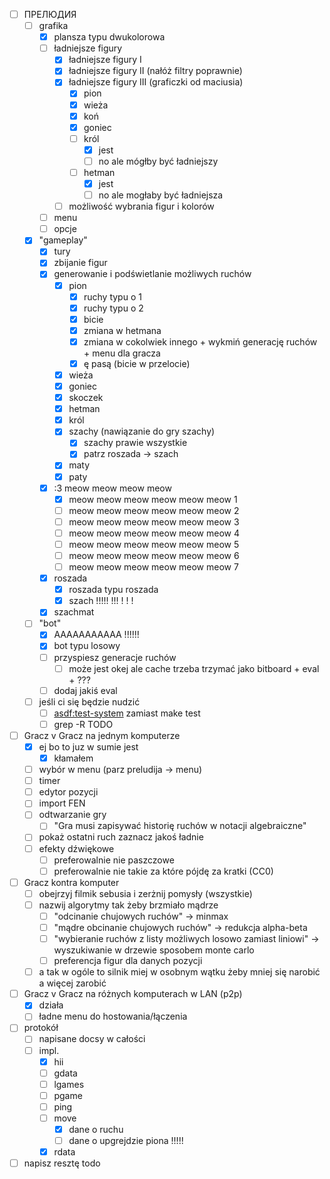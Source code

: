 * [ ] ПРЕЛЮДИЯ
  * [ ] grafika
    * [x] plansza typu dwukolorowa
    * [ ] ładniejsze figury
      * [x] ładniejsze figury I
      * [x] ładniejsze figury II (nałóż filtry poprawnie)
      * [x] ładniejsze figury III (graficzki od maciusia)
        * [x] pion
        * [x] wieża
        * [x] koń
        * [x] goniec
        * [ ] król
          * [x] jest
          * [ ] no ale mógłby być ładniejszy
        * [ ] hetman
          * [x] jest
          * [ ] no ale mogłaby być ładniejsza
      * [ ] możliwość wybrania figur i kolorów
    * [ ] menu
    * [ ] opcje
  * [x] "gameplay"
    * [x] tury
    * [x] zbijanie figur
    * [x] generowanie i podświetlanie możliwych ruchów
      * [x] pion
        * [x] ruchy typu o 1
        * [x] ruchy typu o 2
        * [x] bicie
        * [x] zmiana w hetmana
        * [x] zmiana w cokolwiek innego + wykmiń generację ruchów + menu dla gracza
        * [x] ę pasą (bicie w przelocie)
      * [x] wieża
      * [x] goniec
      * [x] skoczek
      * [x] hetman
      * [x] król
      * [x] szachy (nawiązanie do gry szachy)
        * [x] szachy prawie wszystkie
        * [x] patrz roszada -> szach
      * [x] maty
      * [x] paty
    * [x] :3 meow meow meow meow
      * [x] meow meow meow meow meow meow 1
      * [ ] meow meow meow meow meow meow 2
      * [ ] meow meow meow meow meow meow 3
      * [ ] meow meow meow meow meow meow 4
      * [ ] meow meow meow meow meow meow 5
      * [ ] meow meow meow meow meow meow 6
      * [ ] meow meow meow meow meow meow 7
    * [x] roszada
      * [x] roszada typu roszada
      * [x] szach !!!!! !!! ! ! ! 
    * [x] szachmat
  * [ ] "bot"
    * [x] AAAAAAAAAAA !!!!!!
    * [x] bot typu losowy
    * [ ] przyspiesz generacje ruchów
      * [ ] może jest okej ale cache trzeba trzymać jako bitboard + eval + ???
    * [ ] dodaj jakiś eval
  * [ ] jeśli ci się będzie nudzić
    * [ ] [asdf:test-system](https://github.com/fukamachi/prove?tab=readme-ov-file#asdf-integration) zamiast make test
    * [ ] grep -R TODO
* [ ] Gracz v Gracz na jednym komputerze
  * [x] ej bo to juz w sumie jest
    * [x] kłamałem
  * [ ] wybór w menu (parz preludija → menu)
  * [ ] timer
  * [ ] edytor pozycji
  * [ ] import FEN
  * [ ] odtwarzanie gry
    * [ ] "Gra musi zapisywać historię ruchów w notacji algebraiczne"
  * [ ] pokaż ostatni ruch zaznacz jakoś ładnie
  * [ ] efekty dźwiękowe
    * [ ] preferowalnie nie paszczowe
    * [ ] preferowalnie nie takie za które pójdę za kratki (CC0)
* [ ] Gracz kontra komputer
  * [ ] obejrzyj filmik sebusia i zerżnij pomysły (wszystkie)
  * [ ] nazwij algorytmy tak żeby brzmiało mądrze
    * [ ] "odcinanie chujowych ruchów" → minmax
    * [ ] "mądre obcinanie chujowych ruchów" → redukcja alpha-beta
    * [ ] "wybieranie ruchów z listy możliwych losowo zamiast liniowi" → wyszukiwanie w drzewie sposobem monte carlo
    * [ ] preferencja figur dla danych pozycji
  * [ ] a tak w ogóle to silnik miej w osobnym wątku żeby mniej się narobić a więcej zarobić
* [ ] Gracz v Gracz na różnych komputerach w LAN (p2p)
  * [x] działa
  * [ ] ładne menu do hostowania/łączenia
* [ ] protokół
  * [ ] napisane docsy w całości
  * [ ] impl.
    * [x] hii
    * [ ] gdata
    * [ ] lgames
    * [ ] pgame
    * [ ] ping
    * [ ] move
      * [x] dane o ruchu
      * [ ] dane o upgrejdzie piona !!!!!
    * [x] rdata
* [ ] napisz resztę todo
